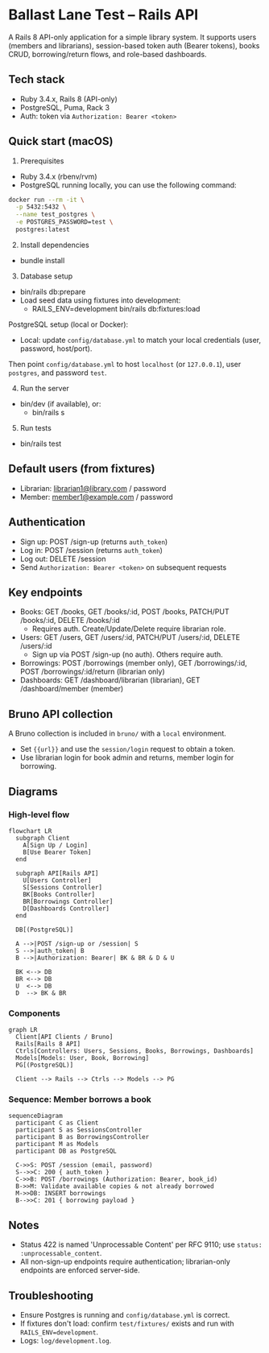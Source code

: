 # Ballast Lane Test – Rails API

A Rails 8 API-only application for a simple library system. It supports users (members and librarians), session-based token auth (Bearer tokens), books CRUD, borrowing/return flows, and role-based dashboards.

## Tech stack
- Ruby 3.4.x, Rails 8 (API-only)
- PostgreSQL, Puma, Rack 3
- Auth: token via `Authorization: Bearer <token>`

## Quick start (macOS)
1) Prerequisites
- Ruby 3.4.x (rbenv/rvm)
- PostgreSQL running locally, you can use the following command:

```sh
docker run --rm -it \
  -p 5432:5432 \
  --name test_postgres \
  -e POSTGRES_PASSWORD=test \
  postgres:latest
```

2) Install dependencies
- bundle install

3) Database setup
- bin/rails db:prepare
- Load seed data using fixtures into development:
  - RAILS_ENV=development bin/rails db:fixtures:load

PostgreSQL setup (local or Docker):
- Local: update `config/database.yml` to match your local credentials (user, password, host/port).

Then point `config/database.yml` to host `localhost` (or `127.0.0.1`), user `postgres`, and password `test`.

4) Run the server
- bin/dev (if available), or:
  - bin/rails s

5) Run tests
- bin/rails test

## Default users (from fixtures)
- Librarian: librarian1@library.com / password
- Member:    member1@example.com / password

## Authentication
- Sign up: POST /sign-up (returns `auth_token`)
- Log in:  POST /session (returns `auth_token`)
- Log out: DELETE /session
- Send `Authorization: Bearer <token>` on subsequent requests

## Key endpoints
- Books: GET /books, GET /books/:id, POST /books, PATCH/PUT /books/:id, DELETE /books/:id
  - Requires auth. Create/Update/Delete require librarian role.
- Users: GET /users, GET /users/:id, PATCH/PUT /users/:id, DELETE /users/:id
  - Sign up via POST /sign-up (no auth). Others require auth.
- Borrowings: POST /borrowings (member only), GET /borrowings/:id, POST /borrowings/:id/return (librarian only)
- Dashboards: GET /dashboard/librarian (librarian), GET /dashboard/member (member)

## Bruno API collection
A Bruno collection is included in `bruno/` with a `local` environment.
- Set `{{url}}` and use the `session/login` request to obtain a token.
- Use librarian login for book admin and returns, member login for borrowing.

## Diagrams

### High-level flow
```mermaid
flowchart LR
  subgraph Client
    A[Sign Up / Login]
    B[Use Bearer Token]
  end

  subgraph API[Rails API]
    U[Users Controller]
    S[Sessions Controller]
    BK[Books Controller]
    BR[Borrowings Controller]
    D[Dashboards Controller]
  end

  DB[(PostgreSQL)]

  A -->|POST /sign-up or /session| S
  S -->|auth_token| B
  B -->|Authorization: Bearer| BK & BR & D & U

  BK <--> DB
  BR <--> DB
  U  <--> DB
  D  --> BK & BR
```

### Components
```mermaid
graph LR
  Client[API Clients / Bruno]
  Rails[Rails 8 API]
  Ctrls[Controllers: Users, Sessions, Books, Borrowings, Dashboards]
  Models[Models: User, Book, Borrowing]
  PG[(PostgreSQL)]

  Client --> Rails --> Ctrls --> Models --> PG
```

### Sequence: Member borrows a book
```mermaid
sequenceDiagram
  participant C as Client
  participant S as SessionsController
  participant B as BorrowingsController
  participant M as Models
  participant DB as PostgreSQL

  C->>S: POST /session (email, password)
  S-->>C: 200 { auth_token }
  C->>B: POST /borrowings (Authorization: Bearer, book_id)
  B->>M: Validate available copies & not already borrowed
  M->>DB: INSERT borrowings
  B-->>C: 201 { borrowing payload }
```

## Notes
- Status 422 is named 'Unprocessable Content' per RFC 9110; use `status: :unprocessable_content`.
- All non-sign-up endpoints require authentication; librarian-only endpoints are enforced server-side.

## Troubleshooting
- Ensure Postgres is running and `config/database.yml` is correct.
- If fixtures don't load: confirm `test/fixtures/` exists and run with `RAILS_ENV=development`.
- Logs: `log/development.log`.
